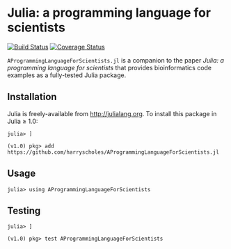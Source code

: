 # Julia: a programming language for scientists

[![Build Status](https://travis-ci.com/harryscholes/AProgrammingLanguageForScientists.jl.svg?branch=master)](https://travis-ci.com/harryscholes/AProgrammingLanguageForScientists.jl)
[![Coverage Status](https://coveralls.io/repos/github/harryscholes/AProgrammingLanguageForScientists.jl/badge.svg?branch=master)](https://coveralls.io/github/harryscholes/AProgrammingLanguageForScientists.jl?branch=master)

`AProgrammingLanguageForScientists.jl` is a companion to the paper _Julia: a programming language for scientists_ that provides bioinformatics code examples as a fully-tested Julia package.

## Installation

Julia is freely-available from http://julialang.org. To install this package in Julia ≥ 1.0:

```julia-repl
julia> ]

(v1.0) pkg> add https://github.com/harryscholes/AProgrammingLanguageForScientists.jl
```

## Usage

```julia-repl
julia> using AProgrammingLanguageForScientists
```

## Testing

```julia-repl
julia> ]

(v1.0) pkg> test AProgrammingLanguageForScientists
```
